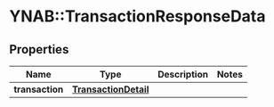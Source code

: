 # YNAB::TransactionResponseData

## Properties

| Name | Type | Description | Notes |
| ---- | ---- | ----------- | ----- |
| **transaction** | [**TransactionDetail**](TransactionDetail.md) |  |  |

